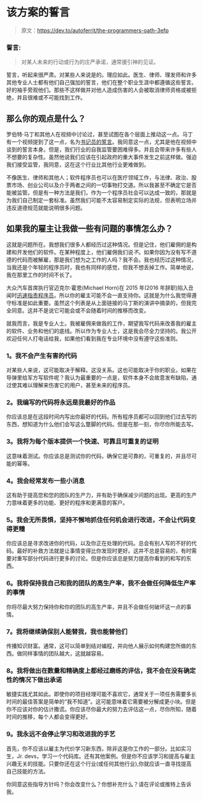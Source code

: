 # 该方案的誓言

> 原文：<https://dev.to/autoferrit/the-programmers-oath-3efp>

### **誓言:**

> 对某人未来的行动或行为的庄严承诺，通常援引神的见证。

誓言，听起来很严肃。对某些人来说是的。理应如此。医生、律师、理发师和许多其他专业人士都有他们自己强加的誓言，他们在整个职业生涯中都遵循这些誓言。好的袖手旁观他们。那些不这样做并对他人造成伤害的人会被取消律师资格或被拒绝，并且很难或不可能找到工作。

## 那么你的观点是什么？

罗伯特·马丁和其他人在视频中讨论过，甚至试图在各个层面上推动这一点。马丁有一个视频提到了这一点，名为[书记员的誓言](https://www.youtube.com/watch?v=Tng6Fox8EfI)。我同意这一点，尤其是他在视频中谈到的誓言本身。但是，我们行业的自我监管要困难得多。并且会带来许多有些人不想要的复杂性。虽然他说我们应该在引起政府的重大事件发生之前这样做。强迫我们接受监管，我同意，这在这个行业比其他行业更难做到。

不像医生、律师和其他人；软件程序员也可以在医疗领域工作，与法律、政治、股票市场、创业公司以及介于两者之间的一切事物打交道。所以我甚至不确定它是否能被监管。但是有一种方法是我们，作为一个程序员社会可以达成一致的，那就是为我们自己制定一套标准。虽然我们可能不太容易制定实际的法规，但表明立场并违反道德规范就能说明很多问题。

## 如果我的雇主让我做一些有问题的事情怎么办？

这就是问题所在。我想我们很多人都经历过这种情况。但是记住，他们雇佣的是构建和开发他们的软件。在某种程度上，他们雇佣我们说*不*。如果你因为没有写不道德的代码而被解雇，那是我们想为之工作的人吗？我不会。我也经历过这种情况，当我还是个年轻的程序员时，我也有同样的感觉，但我不想丢掉工作。简单地说，我在那里工作的时间不长了。

大众汽车首席执行官迈克尔·霍恩(Michael Horn)在 2015 年(2016 年辞职)陷入丑闻时[迅速指责程序员](https://www.theverge.com/2015/10/8/9481651/volkswagen-congressional-hearing-diesel-scandal-fault)。所以你的雇主可能不会一直支持你。这就是为什么我觉得遵守标准是如此重要。虽然这个列表是从上面链接的马丁斯的演讲中摘录的，但我完全同意。这并不是说它可能会或不会随着时间的推移而改变。

就我而言，我是专业人士。我被雇佣来做我的工作，期望我写代码来改善我的雇主的软件、业务和他们的底线。所以作为专业人士，这是我会尽全力坚持的。我公开欢迎任何人打电话给我，如果他们看到我在专业环境中没有遵守这些准则。

### 1。我不会产生有害的代码

对某些人来说，这可能取决于解释。这没关系。这也可能取决于你的职业。如果在导弹里给军方写软件呢？我认为最重要的一点是，软件本身不会故意发布缺陷，通过使其难以理解来伤害它的用户，甚至未来的程序员。

### 2。我编写的代码将永远是我最好的作品

你应该总是在这段时间内写出你最好的代码。所有程序员都可以回到他们过去写的东西，想知道为什么他们会写这么蹩脚的代码。但是在那一刻，你尽你所能去写。

### 3。我将为每个版本提供一个快速、可靠且可重复的证明

这意味着测试。你应该总是测试你的代码，确保它是可靠的，可重复的，并且尽可能的幂等。

### 4。我会经常发布一些小消息

这有助于提高您和您的团队的生产力，并有助于确保减少问题的出现。更高的生产力意味着更多的功能、更好的程序和更满意的客户。

### 5。我会无所畏惧，坚持不懈地抓住任何机会进行改进，不会让代码变得更糟

你应该总是寻求改进你的代码，以及你正在处理的代码。总会有别人写的不好的代码。最好的补救方法就是让事情变得比你发现时更好。这并不总是容易的，有时需要对重写部分代码进行更多的讨论。但是你应该总是努力提高你看到的和写的东西。

### 6。我将保持我自己和我的团队的高生产率，我不会做任何降低生产率的事情

你将尽最大努力保持你和你的团队的高生产率，并且不会做任何破坏这一点的事情。

### 7。我将继续确保别人能替我，我也能替他们

传播知识财富。通常，这可以简单到结对编程，并向他人展示如何构建您所做的东西。做同样事情的团队越大，这就越容易。

### 8。我将做出在数量和精确度上都经过磨练的评估，我不会在没有确定性的情况下做出承诺

敏捷实践尤其如此。即使你的项目经理可能不喜欢它，通常关于一项任务需要多长时间的最佳答案是简单的“我不知道”。这可能意味着它需要被分解成更小块。但是你不应该对你的估计撒谎。你应该尽你最大的努力去评估这一点，尽你所知，随着时间的推移，每个人都会变得更好。

### 9。我永远不会停止学习和改进我的手艺

首先，你不应该以雇主为代价学习新东西，除非这是你工作的一部分。比如实习生，Jr. devs，学习一个代码库。还有其他案例。但是你不应该学习和提高与雇主兴趣无关的技能。只要你还在这个行业(或任何其他行业),你就应该一直寻找提高自己技能的方法。

你同意这些指导方针吗？你会改变什么？你想补充什么？请在评论或推特上告诉我。